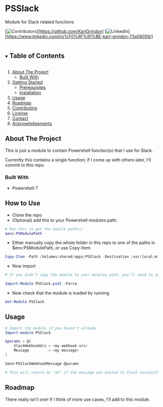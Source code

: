 # PSSlack
 Module for Slack related functions

<!--
*** Thanks for checking out the Best-README-Template. If you have a suggestion
*** that would make this better, please fork the repo and create a pull request
*** or simply open an issue with the tag "enhancement".
*** Thanks again! Now go create something AMAZING! :D
***
***
***
*** To avoid retyping too much info. Do a search and replace for the following:
*** github_username, repo_name, twitter_handle, email, project_title, project_description
-->



<!-- PROJECT SHIELDS -->
<!--
*** I'm using markdown "reference style" links for readability.
*** Reference links are enclosed in brackets [ ] instead of parentheses ( ).
*** See the bottom of this document for the declaration of the reference variables
*** for contributors-url, forks-url, etc. This is an optional, concise syntax you may use.
*** https://www.markdownguide.org/basic-syntax/#reference-style-links
-->
[![Contributors][contributors-shield]][https://github.com/KarlGrindon]
[![LinkedIn][linkedin-shield]][https://www.linkedin.com/in/%F0%9F%91%BE-karl-grindon-73a58059/]

<!-- TABLE OF CONTENTS -->
<details open="open">
  <summary><h2 style="display: inline-block">Table of Contents</h2></summary>
  <ol>
    <li>
      <a href="#about-the-project">About The Project</a>
      <ul>
        <li><a href="#built-with">Built With</a></li>
      </ul>
    </li>
    <li>
      <a href="#getting-started">Getting Started</a>
      <ul>
        <li><a href="#prerequisites">Prerequisites</a></li>
        <li><a href="#installation">Installation</a></li>
      </ul>
    </li>
    <li><a href="#usage">Usage</a></li>
    <li><a href="#roadmap">Roadmap</a></li>
    <li><a href="#contributing">Contributing</a></li>
    <li><a href="#license">License</a></li>
    <li><a href="#contact">Contact</a></li>
    <li><a href="#acknowledgements">Acknowledgements</a></li>
  </ol>
</details>



<!-- ABOUT THE PROJECT -->
## About The Project

This is just a module to contain Powershell function(s) that I use for Slack.

Currently this contains a single function; if I come up with others later, I'll commit to this repo.

### Built With

* Powershell 7

<!-- How to use -->
## How to Use

* Clone the repo
* (Optional) add this to your Powershell modules path:
```Powershell
# Run this to get the module path(s)
$env:PSModulePath
```
  * Either manually copy the whole folder in this repo to one of the paths in $env:PSModulePath, or use Copy-Item.
```Powershell
Copy-Item -Path /Volumes/shared/apps/PSSlack -Destination /usr/local/microsoft/powershell/7/Modules -Force -Recurse
```
  * Now import
```Powershell
# If you didn't copy the module to your modules path, you'll need to speficy a full path to the module

Import-Module PSSlack.psd1 -Force
```
  * Now check that the module is loaded by running
```Powershell
Get-Module PSSlack
```

<!-- USAGE EXAMPLES -->
## Usage

``` Powershell
# Import the module if you haven't already
Import-module PSSlack

$params = @{
    SlackWebhookUri = <my webhook uri>
    Message         = <my message>
}

Send-PSSlackWebhookMessage @params

# This will return an "ok" if the message was posted to Slack successfully.
```

<!-- ROADMAP -->
## Roadmap

There really isn't one! If I think of more use cases, I'll add to this module.

<!-- MARKDOWN LINKS & IMAGES -->
<!-- https://www.markdownguide.org/basic-syntax/#reference-style-links -->
[contributors-shield]: https://img.shields.io/github/contributors/github_username/repo.svg?style=for-the-badge
[contributors-url]: https://github.com/github_username/repo/graphs/contributors
[forks-shield]: https://img.shields.io/github/forks/github_username/repo.svg?style=for-the-badge
[forks-url]: https://github.com/github_username/repo/network/members
[stars-shield]: https://img.shields.io/github/stars/github_username/repo.svg?style=for-the-badge
[stars-url]: https://github.com/github_username/repo/stargazers
[issues-shield]: https://img.shields.io/github/issues/github_username/repo.svg?style=for-the-badge
[issues-url]: https://github.com/github_username/repo/issues
[license-shield]: https://img.shields.io/github/license/github_username/repo.svg?style=for-the-badge
[license-url]: https://github.com/github_username/repo/blob/master/LICENSE.txt
[linkedin-shield]: https://img.shields.io/badge/-LinkedIn-black.svg?style=for-the-badge&logo=linkedin&colorB=555
[linkedin-url]: https://linkedin.com/in/github_username